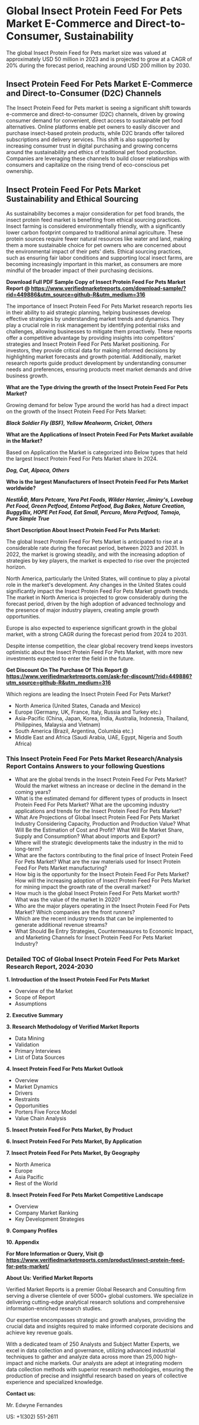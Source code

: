 <h1>Global Insect Protein Feed For Pets Market E-Commerce and Direct-to-Consumer, Sustainability</h1><p class=""><p>The global Insect Protein Feed for Pets market size was valued at approximately USD 50 million in 2023 and is projected to grow at a CAGR of 20% during the forecast period, reaching around USD 200 million by 2030.</p><h2>Insect Protein Feed For Pets Market E-Commerce and Direct-to-Consumer (D2C) Channels</h2><p>The Insect Protein Feed for Pets market is seeing a significant shift towards e-commerce and direct-to-consumer (D2C) channels, driven by growing consumer demand for convenient, direct access to sustainable pet food alternatives. Online platforms enable pet owners to easily discover and purchase insect-based protein products, while D2C brands offer tailored subscriptions and delivery services. This shift is also supported by increasing consumer trust in digital purchasing and growing concerns around the sustainability and ethics of traditional pet food production. Companies are leveraging these channels to build closer relationships with consumers and capitalize on the rising trend of eco-conscious pet ownership.</p><h2>Insect Protein Feed For Pets Market Sustainability and Ethical Sourcing</h2><p>As sustainability becomes a major consideration for pet food brands, the insect protein feed market is benefiting from ethical sourcing practices. Insect farming is considered environmentally friendly, with a significantly lower carbon footprint compared to traditional animal agriculture. These protein sources require fewer natural resources like water and land, making them a more sustainable choice for pet owners who are concerned about the environmental impact of their pets' diets. Ethical sourcing practices, such as ensuring fair labor conditions and supporting local insect farms, are becoming increasingly important in this market, as consumers are more mindful of the broader impact of their purchasing decisions.</p></p><p class=""><strong>Download Full PDF Sample Copy of Insect Protein Feed For Pets Market Report @ <a href="https://www.verifiedmarketreports.com/download-sample/?rid=449886&utm_source=github-R&utm_medium=316" target="_blank">https://www.verifiedmarketreports.com/download-sample/?rid=449886&utm_source=github-R&utm_medium=316</a></strong></p><p>The importance of&nbsp;Insect Protein Feed For Pets Market research reports lies in their ability to aid strategic planning, helping businesses develop effective strategies by understanding market trends and dynamics. They play a crucial role in risk management by identifying potential risks and challenges, allowing businesses to mitigate them proactively. These reports offer a competitive advantage by providing insights into competitors' strategies and Insect Protein Feed For Pets Market positioning. For investors, they provide critical data for making informed decisions by highlighting market forecasts and growth potential. Additionally, market research reports guide product development by understanding consumer needs and preferences, ensuring products meet market demands and drive business growth.</p><p><strong>What are the&nbsp;Type driving the growth of the Insect Protein Feed For Pets Market?</strong></p><p id="" class="">Growing demand for below Type around the world has had a direct impact on the growth of the Insect Protein Feed For Pets Market:</p><p class=""><em><strong>Black Soldier Fly (BSF), Yellow Mealworm, Cricket, Others</strong></em></p><p class=""><strong>What are the&nbsp;Applications&nbsp;of Insect Protein Feed For Pets Market available in the Market?</strong></p><p id="" class="">Based on Application the Market is categorized into Below types that held the largest Insect Protein Feed For Pets Market share In 2024.</p><p class=""><em><strong>Dog, Cat, Alpaca, Others</strong></em></p><p class=""><strong>Who is the largest Manufacturers of Insect Protein Feed For Pets Market worldwide?</strong></p><p><em><strong>NestlÃ©, Mars Petcare, Yora Pet Foods, Wilder Harrier, Jiminy's, Lovebug Pet Food, Green Petfood, Entoma Petfood, Bug Bakes, Nature Creation, BuggyBix, HOPE Pet Food, Eat Small, Percuro, Mera Petfood, Tomojo, Pure Simple True</strong></em></p><p id="" class=""><strong>Short Description About Insect Protein Feed For Pets Market:</strong></p><p>The global Insect Protein Feed For Pets Market is anticipated to rise at a considerable rate during the forecast period, between 2023 and 2031. In 2022, the market is growing steadily, and with the increasing adoption of strategies by key players, the market is expected to rise over the projected horizon.</p><p>North America, particularly the United States, will continue to play a pivotal role in the market's development. Any changes in the United States could significantly impact the Insect Protein Feed For Pets Market growth trends. The market in North America is projected to grow considerably during the forecast period, driven by the high adoption of advanced technology and the presence of major industry players, creating ample growth opportunities.</p><p>Europe is also expected to experience significant growth in the global market, with a strong CAGR during the forecast period from 2024 to 2031.</p><p>Despite intense competition, the clear global recovery trend keeps investors optimistic about the Insect Protein Feed For Pets Market, with more new investments expected to enter the field in the future.</p><p id="" class=""><strong>Get Discount On The Purchase Of This Report @ <a href="https://www.verifiedmarketreports.com/ask-for-discount/?rid=449886?utm_source=github-R&utm_medium=316" target="_blank">https://www.verifiedmarketreports.com/ask-for-discount/?rid=449886?utm_source=github-R&utm_medium=316</a></strong></p><p class="">Which regions are leading the Insect Protein Feed For Pets Market?</p><ul><li>North America (United States, Canada and Mexico)</li><li>Europe (Germany, UK, France, Italy, Russia and Turkey etc.)</li><li>Asia-Pacific (China, Japan, Korea, India, Australia, Indonesia, Thailand, Philippines, Malaysia and Vietnam)</li><li>South America (Brazil, Argentina, Columbia etc.)</li><li>Middle East and Africa (Saudi Arabia, UAE, Egypt, Nigeria and South Africa)</li></ul><h3 id="" class="">This Insect Protein Feed For Pets Market Research/Analysis Report Contains Answers to your following Questions</h3><ul><li>What are the global trends in the Insect Protein Feed For Pets Market? Would the market witness an increase or decline in the demand in the coming years?</li><li>What is the estimated demand for different types of products in Insect Protein Feed For Pets Market? What are the upcoming industry applications and trends for the Insect Protein Feed For Pets Market?</li><li>What Are Projections of Global Insect Protein Feed For Pets Market Industry Considering Capacity, Production and Production Value? What Will Be the Estimation of Cost and Profit? What Will Be Market Share, Supply and Consumption? What about imports and Export?</li><li>Where will the strategic developments take the industry in the mid to long-term?</li><li>What are the factors contributing to the final price of Insect Protein Feed For Pets Market? What are the raw materials used for Insect Protein Feed For Pets Market manufacturing?</li><li>How big is the opportunity for the Insect Protein Feed For Pets Market? How will the increasing adoption of Insect Protein Feed For Pets Market for mining impact the growth rate of the overall market?</li><li>How much is the global Insect Protein Feed For Pets Market worth? What was the value of the market In 2020?</li><li>Who are the major players operating in the Insect Protein Feed For Pets Market? Which companies are the front runners?</li><li>Which are the recent industry trends that can be implemented to generate additional revenue streams?</li><li>What Should Be Entry Strategies, Countermeasures to Economic Impact, and Marketing Channels for Insect Protein Feed For Pets Market Industry?</li></ul><h3 id="" class="">Detailed TOC of Global Insect Protein Feed For Pets Market Research Report, 2024-2030</h3><p id="" class=""><strong>1. Introduction of the Insect Protein Feed For Pets Market</strong></p><ul><li>Overview of the Market</li><li>Scope of Report</li><li>Assumptions</li></ul><p id="" class=""><strong>2. Executive Summary</strong></p><p id="" class=""><strong>3. Research Methodology of Verified Market Reports</strong></p><ul><li>Data Mining</li><li>Validation</li><li>Primary Interviews</li><li>List of Data Sources</li></ul><p id="" class=""><strong>4. Insect Protein Feed For Pets Market Outlook</strong></p><ul><li>Overview</li><li>Market Dynamics</li><li>Drivers</li><li>Restraints</li><li>Opportunities</li><li>Porters Five Force Model</li><li>Value Chain Analysis</li></ul><p id="" class=""><strong>5. Insect Protein Feed For Pets Market, By Product</strong></p><p id="" class=""><strong>6. Insect Protein Feed For Pets Market, By Application</strong></p><p id="" class=""><strong>7. Insect Protein Feed For Pets Market, By Geography</strong></p><ul><li>North America</li><li>Europe</li><li>Asia Pacific</li><li>Rest of the World</li></ul><p id="" class=""><strong>8. Insect Protein Feed For Pets Market Competitive Landscape</strong></p><ul><li>Overview</li><li>Company Market Ranking</li><li>Key Development Strategies</li></ul><p id="" class=""><strong>9. Company Profiles</strong></p><p id="" class=""><strong>10. Appendix</strong></p><p id="" class=""><strong>For More Information or Query, Visit @ <a href="https://www.verifiedmarketreports.com/product/insect-protein-feed-for-pets-market/" target="_blank">https://www.verifiedmarketreports.com/product/insect-protein-feed-for-pets-market/</a></strong></p><p id="" class=""><strong>About Us: Verified Market Reports</strong></p><p id="" class="">Verified Market Reports is a premier Global Research and Consulting firm serving a diverse clientele of over 5000+ global customers. We specialize in delivering cutting-edge analytical research solutions and comprehensive information-enriched research studies.</p><p id="" class="">Our expertise encompasses strategic and growth analyses, providing the crucial data and insights required to make informed corporate decisions and achieve key revenue goals.</p><p id="" class="">With a dedicated team of 250 Analysts and Subject Matter Experts, we excel in data collection and governance, utilizing advanced industrial techniques to gather and analyze data across more than 25,000 high-impact and niche markets. Our analysts are adept at integrating modern data collection methods with superior research methodologies, ensuring the production of precise and insightful research based on years of collective experience and specialized knowledge.</p><p id="" class=""><strong>Contact us:</strong></p><p id="" class="">Mr. Edwyne Fernandes</p><p id="" class="">US: +1(302) 551-2611</p>